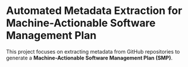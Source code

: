 # Automated Metadata Extraction for Machine-Actionable Software Management Plan

This project focuses on extracting metadata from GitHub repositories to generate a **Machine-Actionable Software Management Plan (SMP)**.

